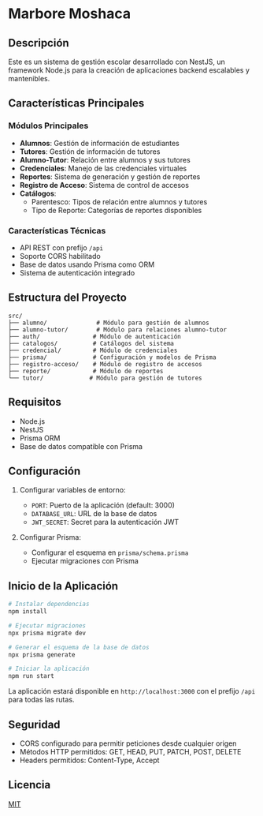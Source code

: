 # Marbore Moshaca

## Descripción
Este es un sistema de gestión escolar desarrollado con NestJS, un framework Node.js para la creación de aplicaciones backend escalables y mantenibles.

## Características Principales

### Módulos Principales
- **Alumnos**: Gestión de información de estudiantes
- **Tutores**: Gestión de información de tutores
- **Alumno-Tutor**: Relación entre alumnos y sus tutores
- **Credenciales**: Manejo de las credenciales virtuales
- **Reportes**: Sistema de generación y gestión de reportes
- **Registro de Acceso**: Sistema de control de accesos
- **Catálogos**: 
  - Parentesco: Tipos de relación entre alumnos y tutores
  - Tipo de Reporte: Categorías de reportes disponibles

### Características Técnicas
- API REST con prefijo `/api`
- Soporte CORS habilitado
- Base de datos usando Prisma como ORM
- Sistema de autenticación integrado

## Estructura del Proyecto

```
src/
├── alumno/              # Módulo para gestión de alumnos
├── alumno-tutor/        # Módulo para relaciones alumno-tutor
├── auth/               # Módulo de autenticación
├── catalogos/          # Catálogos del sistema
├── credencial/         # Módulo de credenciales
├── prisma/             # Configuración y modelos de Prisma
├── registro-acceso/    # Módulo de registro de accesos
├── reporte/            # Módulo de reportes
└── tutor/             # Módulo para gestión de tutores
```

## Requisitos
- Node.js
- NestJS
- Prisma ORM
- Base de datos compatible con Prisma

## Configuración
1. Configurar variables de entorno:
   - `PORT`: Puerto de la aplicación (default: 3000)
   - `DATABASE_URL`: URL de la base de datos
   - `JWT_SECRET`: Secret para la autenticación JWT

2. Configurar Prisma:
   - Configurar el esquema en `prisma/schema.prisma`
   - Ejecutar migraciones con Prisma

## Inicio de la Aplicación
```bash
# Instalar dependencias
npm install

# Ejecutar migraciones
npx prisma migrate dev

# Generar el esquema de la base de datos
npx prisma generate

# Iniciar la aplicación
npm run start
```

La aplicación estará disponible en `http://localhost:3000` con el prefijo `/api` para todas las rutas.

## Seguridad
- CORS configurado para permitir peticiones desde cualquier origen
- Métodos HTTP permitidos: GET, HEAD, PUT, PATCH, POST, DELETE
- Headers permitidos: Content-Type, Accept

## Licencia
[MIT](LICENSE)